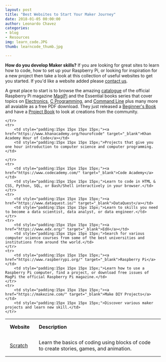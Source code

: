 ```yaml
---
layout: post
title: "Best Websites to Start Your Maker Journey"
date: 2018-01-05 00:00:00
author: Leonardo Chavez
categories: 
- blog 
- Resources
img: learn_code.JPG
thumb: learncode_thumb.jpg

---
```


<b>How do you develop Maker skills?</b> If you are looking for great sites to learn how to code, 
how to set up your Raspberry Pi, or looking for inspiration for a new project then take a look at this collection of useful websites to get you started.
If you'd like a website added please <a href="{{site.baseurl}}/pages/contact.html" target="_blank">contact us</a>.<!--more-->

A great place to start is to browse the amazing <a href="https://www.raspberrypi.org/magpi/issues/" target="_blank">catalogue</a> of the official 
Raspberry Pi magazine <a href="https://www.raspberrypi.org/magpi/issues/65/" target="_blank">MagiPi</a> and the Essential books series that cover topics on <a href="https://www.raspberrypi.org/magpi/issues/essentials-gpio-zero-v1/" target="_blank">Electronics</a>, 
<a href="https://www.raspberrypi.org/magpi/issues/essentials-c-v1/" target="_blank">C Programming</a>, and <a href="https://www.raspberrypi.org/magpi/issues/essentials-bash-vol1/" target="_blank">Command Line</a> plus 
many more all avaiable as a free PDF download. They just released a <a href="https://www.raspberrypi.org/magpi/issues/beginners-1/" target="_blank">Beginner's Book</a> and have a <a href="https://www.raspberrypi.org/magpi/issues/projects-3/" target="_blank">Project Book</a> 
to look at creations from the community.


<table align="center">
    <tr>
        <td style="padding:15px 15px 15px 15px;"><b>Website</b></td>
        <td style="padding:15px 15px 15px 15px;"><b>Description</b></td>
    </tr>
     <tr>
        <td style="padding:15px 15px 15px 15px;"><a href="https://scratch.mit.edu/" target="_blank">Scratch</a></td>
        <td style="padding:15px 15px 15px 15px;">Learn the basics of coding using blocks of code to create stories, games, and animation.</td>
        
    </tr>
    <tr>
        <td style="padding:15px 15px 15px 15px;"><a href="https://www.khanacademy.org/hourofcode" target="_blank">Khan Academy Hour of Code</a></td>
        <td style="padding:15px 15px 15px 15px;">Projects that give you one hour introduction to computer science and computer programming.</td> 
        
    </tr>
    <tr>
        <td style="padding:15px 15px 15px 15px;"><a href="https://www.codecademy.com/" target="_blank">Code Academy</a></td>
        <td style="padding:15px 15px 15px 15px;">Learn to code in HTML & CSS, Python, SQL, or Bash/Shell interactively in your browser.</td> 
    </tr>
    <tr>
        <td style="padding:15px 15px 15px 15px;"><a href="https://www.dataquest.io/" target="_blank">DataQuest</a></td>
        <td style="padding:15px 15px 15px 15px;">Learn to skills you need to become a data scientist, data analyst, or data engineer.</td> 
    </tr>
    <tr>
        <td style="padding:15px 15px 15px 15px;"><a href="https://www.edx.org/" target="_blank">EdX</a></td>
        <td style="padding:15px 15px 15px 15px;">Search for various computer science courses from some of the best universities and institutions from around the world.</td> 
    </tr>
    <tr>
        <td style="padding:15px 15px 15px 15px;"><a href="https://www.raspberrypi.org/" target="_blank">Raspberry Pi</a></td>
        <td style="padding:15px 15px 15px 15px;">Learn how to use a Raspberry Pi computer, find a project, or download free issues of MagPi the official Raspberry Pi magazine.</td> 
    </tr>
    <tr>
        <td style="padding:15px 15px 15px 15px;"><a href="https://makezine.com/" target="_blank">Make DIY Projects</a></td>
        <td style="padding:15px 15px 15px 15px;">Discover various maker projects and learn new skill.</td> 
    </tr>
</table>

